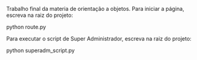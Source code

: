 Trabalho final da materia de orientação a objetos. Para iniciar a página, escreva na raiz do projeto:

python route.py

Para executar o script de Super Administrador, escreva na raiz do projeto:

python superadm_script.py